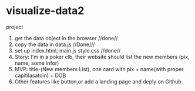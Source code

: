 # visualize-data2
project
1. get the data object in the browser //done//
2. copy the data in data.js //Done///
3. set up index.html, main.js style.css //done//
4. Story: I'm in a poker clb, their website should list the new members (pix, name, some infor)
5. MVP: title-(New members List), one card with pix + name(with proper capitilasatoin) + DOB
6. Other features like button,or add a landing page and deply on Github.